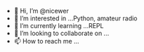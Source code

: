 - 👋 Hi, I’m @nicewer
- 👀 I’m interested in ...Python, amateur radio
- 🌱 I’m currently learning ...REPL
- 💞️ I’m looking to collaborate on ...
- 📫 How to reach me ...

<!---
nicewer/nicewer is a ✨ special ✨ repository because its `README.md` (this file) appears on your GitHub profile.
You can click the Preview link to take a look at your changes.
--->
